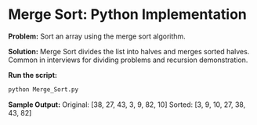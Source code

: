 # Merge Sort: Python Implementation

**Problem:**
Sort an array using the merge sort algorithm.

**Solution:**
Merge Sort divides the list into halves and merges sorted halves.
Common in interviews for dividing problems and recursion demonstration.

**Run the script:**
```bash
python Merge_Sort.py
```

**Sample Output:**
Original: [38, 27, 43, 3, 9, 82, 10]
Sorted: [3, 9, 10, 27, 38, 43, 82]
